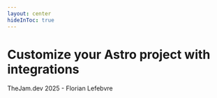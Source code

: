 ```yaml
---
layout: center
hideInToc: true
---
```


# Customize your Astro project with integrations

TheJam.dev 2025 - Florian Lefebvre